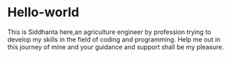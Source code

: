 # Hello-world
This is Siddhanta here,an agriculture engineer by profession trying to develop my skills in the field
of coding and programming.
Help me out in this journey of mine and your guidance and support shall be my pleasure.
